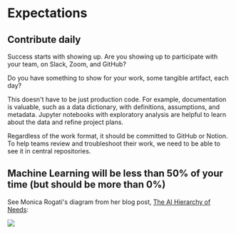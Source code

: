 # Expectations

## Contribute daily

Success starts with showing up. Are you showing up to participate with your team, on Slack, Zoom, and GitHub?

Do you have something to show for your work, some tangible artifact, each day?

This doesn't have to be just production code. For example, documentation is valuable, such as a data dictionary, with definitions, assumptions, and metadata. Jupyter notebooks with exploratory analysis are helpful to learn about the data and refine project plans.

Regardless of the work format, it should be committed to GitHub or Notion. To help teams review and troubleshoot their work, we need to be able to see it in central repositories.

## Machine Learning will be less than 50% of your time (but should be more than 0%)

See Monica Rogati's diagram from her blog post, [The AI Hierarchy of Needs](https://hackernoon.com/the-ai-hierarchy-of-needs-18f111fcc007):

![](https://hackernoon.com/hn-images/1*7IMev5xslc9FLxr9hHhpFw.png)
